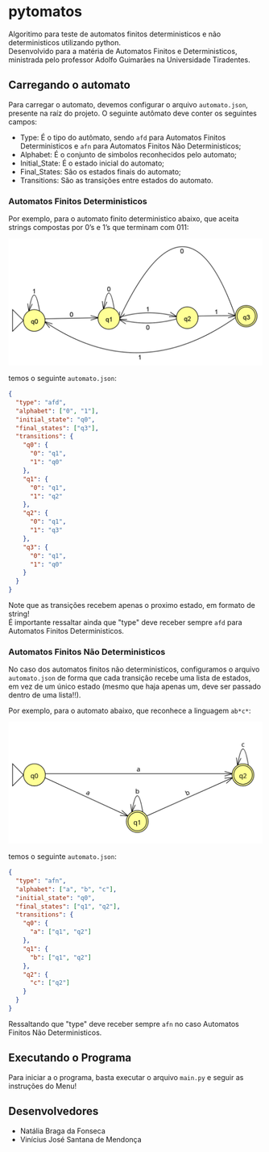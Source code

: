 # pytomatos

Algoritimo para teste de automatos finitos deterministicos e não deterministicos utilizando python.  
Desenvolvido para a matéria de Automatos Finitos e Deterministicos, ministrada pelo professor Adolfo Guimarães na Universidade Tiradentes.

## Carregando o automato

Para carregar o automato, devemos configurar o arquivo `automato.json`, presente na raíz do projeto.
O seguinte autômato deve conter os seguintes campos:

* Type: É o tipo do autômato, sendo `afd` para Automatos Finitos Deterministicos e `afn` para Automatos Finitos Não Deterministicos;
* Alphabet: É o conjunto de simbolos reconhecidos pelo automato;
* Initial_State: É o estado inicial do automato;
* Final_States: São os estados finais do automato;
* Transitions: São as transições entre estados do automato.

### Automatos Finitos Deterministicos

Por exemplo, para o automato finito deterministico abaixo, que aceita strings compostas por 0’s e 1’s que terminam com 011:

![Automato Exemplo](exemplo_afd.png)

temos o seguinte `automato.json`:

```json
{
  "type": "afd",
  "alphabet": ["0", "1"],
  "initial_state": "q0",
  "final_states": ["q3"],
  "transitions": {
    "q0": {
      "0": "q1",
      "1": "q0"
    },
    "q1": {
      "0": "q1",
      "1": "q2"
    },
    "q2": {
      "0": "q1",
      "1": "q3"
    },
    "q3": {
      "0": "q1",
      "1": "q0"
    }
  }
}
```

Note que as transições recebem apenas o proximo estado, em formato de string!  
É importante ressaltar ainda que "type" deve receber sempre `afd` para Automatos Finitos Deterministicos.

### Automatos Finitos Não Deterministicos

No caso dos automatos finitos não deterministicos, configuramos o arquivo `automato.json` de forma que cada transição recebe uma lista de estados, em vez de um único estado (mesmo que haja apenas um, deve ser passado dentro de uma lista!!).

Por exemplo, para o automato abaixo, que reconhece a linguagem `ab*c*`:

![Automato Exemplo](exemplo_afn.png)

temos o seguinte `automato.json`:

```json
{
  "type": "afn",
  "alphabet": ["a", "b", "c"],
  "initial_state": "q0",
  "final_states": ["q1", "q2"],
  "transitions": {
    "q0": {
      "a": ["q1", "q2"]
    },
    "q1": {
      "b": ["q1", "q2"]
    },
    "q2": {
      "c": ["q2"]
    }
  }
}
```

Ressaltando que "type" deve receber sempre `afn` no caso Automatos Finitos Não Deterministicos.

## Executando o Programa

Para iniciar a o programa, basta executar o arquivo `main.py` e seguir as instruções do Menu!

## Desenvolvedores

- Natália Braga da Fonseca
- Vinícius José Santana de Mendonça
